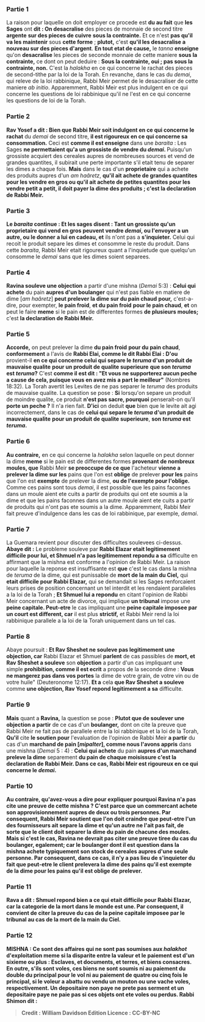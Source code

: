 
### Partie 1
La raison pour laquelle on doit employer ce procede est <b>du au fait</b> que <b>les Sages</b> ont <b>dit : On desacralise</b> des pieces de monnaie de second titre <b>argente</b> <b>sur des pieces de cuivre</b> <b>sous la contrainte.</b> Et ce n'est <b>pas qu'il va les maintenir</b> sous <b>cette forme</b> ; <b>plutot,</b> c'est <b>qu'il les desacralise a nouveau sur des pieces d'argent</b>. <b>En tout etat de cause,</b> le <i>tanna</i> <b>enseigne</b> qu'on <b>desacralise</b> les pieces de seconde monnaie de cette maniere <b>sous la contrainte,</b> ce dont on peut deduire : <b>Sous la contrainte, oui ; pas sous la contrainte, non.</b> C'est la <i>halakha</i> en ce qui concerne le rachat des pieces de second-tithe par la loi de la Torah. En revanche, dans le cas du <i>demai</i>, qui releve de la loi rabbinique, Rabbi Meir permet de le desacraliser de cette maniere <i>ab initio</i>. Apparemment, Rabbi Meir est plus indulgent en ce qui concerne les questions de loi rabbinique qu'il ne l'est en ce qui concerne les questions de loi de la Torah.

### Partie 2
<b>Rav Yosef a dit : Bien que Rabbi Meir soit indulgent en ce qui concerne le rachat</b> du <i>demai</i> de second titre, <b>il est rigoureux en ce qui concerne sa consommation.</b> Ceci est <b>comme il est enseigne</b> dans une <i>baraita</i> : Les Sages <b>ne permettaient qu'a un grossiste de vendre du <i>demai</i>. </b> Puisqu'un grossiste acquiert des cereales aupres de nombreuses sources et vend de grandes quantites, il subirait une perte importante s'il etait tenu de separer les dimes a chaque fois. <b>Mais</b> dans le cas d'un <b>proprietaire</b> qui a achete des produits aupres d'un <i>am haâretz</i>, <b>qu'il ait achete de grandes quantites pour les vendre en gros <b>ou qu'il ait</b> achete de petites quantites pour les vendre petit a petit, il <b>doit payer la dime</b> des produits ; c'est <b>la declaration de Rabbi Meir.</b>

### Partie 3
Le <i>baraita</i> continue : <b>Et les sages disent : Tant un grossiste qu'un proprietaire</b> qui vend en gros <b>peuvent vendre</b> <i>demai</i>, <b>ou l'envoyer</b> a un autre, ou le donner</b> <b>a lui en cadeau, et</b> ils n'ont pas a <b>s'inquieter.</b> Celui qui recoit le produit separe les dimes et consomme le reste du produit. Dans cette <i>baraita</i>, Rabbi Meir etait rigoureux quant a l'inquietude que quelqu'un consomme le <i>demai</i> sans que les dimes soient separees.

### Partie 4
<b>Ravina souleve une objection</b> a partir d'une mishna (<i>Demai</i> 5:3) : <b>Celui qui achete</b> du pain <b>aupres d'un boulanger</b> qui n'est pas fiable en matiere de dime [<i>am haâretz</i>] <b>peut prelever la dime sur du pain chaud</b> <b>pour,</b> c'est-a-dire, pour exempter, <b>le pain froid</b>, <b>et du pain froid</b> <b>pour le pain chaud</b>, <b>et</b> on peut le faire <b>meme</b> si le pain est de differentes formes <b>de plusieurs moules;</b> c'est <b>la declaration de Rabbi Meir.</b>

### Partie 5
<b>Accorde,</b> on peut prelever la dime <b>du pain froid</b> <b>pour du pain chaud</b>, <b>conformement</b> a l'avis de <b>Rabbi Elai, comme le dit Rabbi Elai : D'ou</b> provient-il <b>en ce qui concerne celui qui separe le <i>teruma</i> d'un produit de mauvaise qualite</b> <b>pour un produit de qualite superieure</b> <b>que son <i>teruma</i> est <i>teruma</i>?</b> C'est <b>comme il est dit : "Et vous ne supporterez aucun peche a cause de cela, puisque vous en avez mis a part le meilleur"</b> (Nombres 18:32). La Torah avertit les Levites de ne pas separer le <i>teruma</i> des produits de mauvaise qualite. La question se pose : <b>Si</b> lorsqu'on separe un produit de moindre qualite, ce produit <b>n'est pas sacre, pourquoi</b> penserait-on qu'il <b>porte un peche ?</b> Il n'a rien fait. <b>D'ici</b> on deduit <b>que</b> bien que le levite ait agi incorrectement, dans le cas de <b>celui qui separe le <i>teruma</i> d'un produit de mauvaise qualite</b> <b>pour un produit de qualite superieure</b>, <b>son <i>teruma</i> est <i>teruma</i>.</b>

### Partie 6
<b>Au contraire,</b> en ce qui concerne la <i>halakha</i> selon laquelle on peut donner la dime <b>meme</b> si le pain est de differentes formes <b>provenant de nombreux moules, que</b> Rabbi Meir <b>se preoccupe de ce que</b> l'acheteur <b>vienne a prelever la dime sur les</b> pains que l'on est <b>oblige</b> de prelever <b>pour les</b> pains que l'on est <b>exempte</b> de prelever la dime, <b>ou de l'exempte pour l'oblige. </b> Comme ces pains sont tous <i>demai</i>, il est possible que les pains faconnes dans un moule aient ete cuits a partir de produits qui ont ete soumis a la dime et que les pains faconnes dans un autre moule aient ete cuits a partir de produits qui n'ont pas ete soumis a la dime. Apparemment, Rabbi Meir fait preuve d'indulgence dans les cas de loi rabbinique, par exemple, <i>demai</i>.

### Partie 7
La Guemara revient pour discuter des difficultes soulevees ci-dessus. <b>Abaye dit :</b> Le probleme souleve par <b>Rabbi Elazar etait legitimement difficile pour lui, et Shmuel n'a pas legitimement repondu a sa</b> difficulte en affirmant que la mishna est conforme a l'opinion de Rabbi Meir. La raison pour laquelle la reponse est insuffisante est <b>que</b> c'est le cas dans la mishna de <i>teruma</i> de la dime, qui est punissable de <b>mort de la main du Ciel,</b> qui <b>etait difficile pour Rabbi Elazar,</b> qui se demandait si les Sages renforcaient leurs prises de position concernant un tel interdit et les rendaient paralleles a la loi de la Torah ; <b>Et Shmuel lui a repondu</b> en citant l'opinion de Rabbi Meir concernant un acte de divorce, qui implique <b>un tribunal</b> impose une <b>peine capitale. Peut-etre</b> le cas impliquant une <b>peine capitale imposee par un <b>court</b> est different, car</b> il est plus <b>strictif,</b> et Rabbi Meir rend la loi rabbinique parallele a la loi de la Torah uniquement dans un tel cas.

### Partie 8
Abaye poursuit : <b>Et Rav Sheshet ne souleve pas legitimement une objection, car</b> Rabbi Elazar et Shmuel <b>parlent</b> de cas passibles de <b>mort, et Rav Sheshet a souleve</b> son <b>objection</b> a partir d'un cas impliquant une simple <b>prohibition, comme il est ecrit</b> a propos de la seconde dime : <b>Vous ne mangerez pas dans vos portes</b> la dime de votre grain, de votre vin ou de votre huile" (Deuteronome 12:17). <b>Et a</b> cela <b>que Rav Sheshet a souleve</b> comme <b>une objection, Rav Yosef repond legitimement a sa</b> difficulte.

### Partie 9
<b>Mais</b> quant a <b>Ravina,</b> la question se pose : <b>Plutot que de soulever une objection a partir</b> de ce cas d'un <b>boulanger,</b> dont on cite la preuve que Rabbi Meir ne fait pas de parallele entre la loi rabbinique et la loi de la Torah, <b>Qu'il</b> cite <b>le soutien pour</b> l'evaluation de l'opinion de Rabbi Meir <b>a partir</b> du cas d'un <b>marchand de pain [<i>mipalter</i>], comme nous l'avons appris</b> dans une mishna (<i>Demai</i> 5 : 4) : <b>Celui qui achete</b> du pain <b>aupres d'un marchand preleve la dime</b> separement <b>du pain de <b>chaque moisissure</b> c'est <b>la declaration de Rabbi Meir.</b> Dans ce cas, Rabbi Meir est rigoureux en ce qui concerne le <i>demai</i>.

### Partie 10
<b>Au contraire, qu'avez-vous a dire</b> pour expliquer pourquoi Ravina n'a pas cite une preuve de cette mishna ? C'est parce que <b>un commercant achete</b> son approvisionnement <b>aupres de deux</b> ou <b>trois personnes.</b> Par consequent, Rabbi Meir soutient que l'on doit craindre que peut-etre l'un des fournisseurs ait separe la dime et qu'un autre ne l'ait pas fait, de sorte que le client doit separer la dime du pain de chacune des moules. Mais si c'est le cas, Ravina ne devrait pas citer une preuve tiree du cas du <b>boulanger, egalement;</b> car le boulanger dont il est question dans la mishna <b>achete</b> typiquement son stock de cereales <b>aupres</b> d'une seule <b>personne.</b> Par consequent, dans ce cas, il n'y a pas lieu de s'inquieter du fait que peut-etre le client prelevera la dime des pains qu'il est exempte de la dime pour les pains qu'il est oblige de prelever.

### Partie 11
<b>Rava a dit : Shmuel repond bien a</b> ce qui etait difficile pour Rabbi Elazar, car <b>la categorie de la mort dans le monde</b> est une. Par consequent, il convient de citer la preuve du cas de la peine capitale imposee par le tribunal au cas de la mort de la main du Ciel.

### Partie 12
<strong>MISHNA :</strong> <b>Ce sont des affaires qui ne sont pas</b> soumises aux <i>halakhot</i> d'<b>exploitation</b> meme si la disparite entre la valeur et le paiement est d'un sixieme ou plus : <b>Esclaves, et documents, et terres, et biens consacres</b>. En outre, s'ils sont voles, ces biens ne sont soumis <b>ni</b> au <b>paiement du double</b> du principal pour le vol <b>ni</b> au <b>paiement de quatre ou cinq</b> fois le principal, si le voleur a abattu ou vendu un mouton ou une vache voles, respectivement. <b>Un depositaire non paye ne prete pas serment et un depositaire paye ne paie pas</b> si ces objets ont ete voles ou perdus. <b>Rabbi Shimon dit :</b>

>Credit : William Davidson Edition
>Licence : CC-BY-NC
